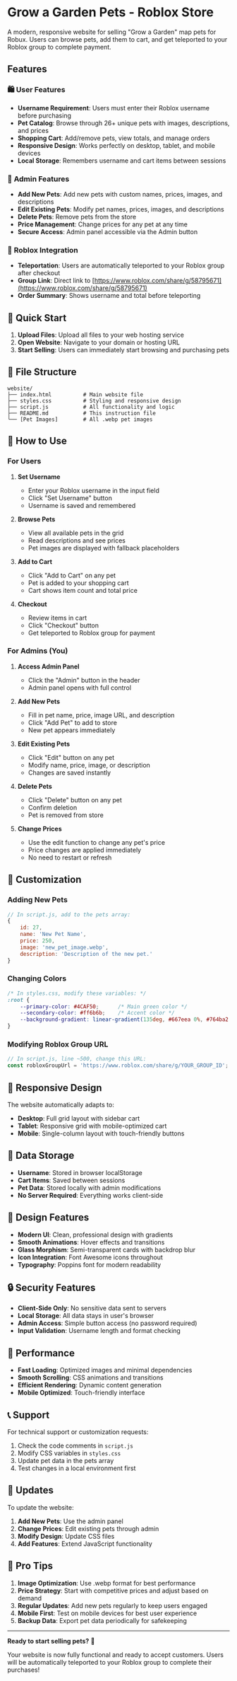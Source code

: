# Grow a Garden Pets - Roblox Store

A modern, responsive website for selling "Grow a Garden" map pets for Robux. Users can browse pets, add them to cart, and get teleported to your Roblox group to complete payment.

## Features

### 🛍️ **User Features**
- **Username Requirement**: Users must enter their Roblox username before purchasing
- **Pet Catalog**: Browse through 26+ unique pets with images, descriptions, and prices
- **Shopping Cart**: Add/remove pets, view totals, and manage orders
- **Responsive Design**: Works perfectly on desktop, tablet, and mobile devices
- **Local Storage**: Remembers username and cart items between sessions

### 🔧 **Admin Features**
- **Add New Pets**: Add new pets with custom names, prices, images, and descriptions
- **Edit Existing Pets**: Modify pet names, prices, images, and descriptions
- **Delete Pets**: Remove pets from the store
- **Price Management**: Change prices for any pet at any time
- **Secure Access**: Admin panel accessible via the Admin button

### 🚀 **Roblox Integration**
- **Teleportation**: Users are automatically teleported to your Roblox group after checkout
- **Group Link**: Direct link to [https://www.roblox.com/share/g/58795671](https://www.roblox.com/share/g/58795671)
- **Order Summary**: Shows username and total before teleporting

## 🚀 Quick Start

1. **Upload Files**: Upload all files to your web hosting service
2. **Open Website**: Navigate to your domain or hosting URL
3. **Start Selling**: Users can immediately start browsing and purchasing pets

## 📁 File Structure

```
website/
├── index.html          # Main website file
├── styles.css          # Styling and responsive design
├── script.js           # All functionality and logic
├── README.md           # This instruction file
└── [Pet Images]        # All .webp pet images
```

## 🎯 How to Use

### For Users

1. **Set Username**
   - Enter your Roblox username in the input field
   - Click "Set Username" button
   - Username is saved and remembered

2. **Browse Pets**
   - View all available pets in the grid
   - Read descriptions and see prices
   - Pet images are displayed with fallback placeholders

3. **Add to Cart**
   - Click "Add to Cart" on any pet
   - Pet is added to your shopping cart
   - Cart shows item count and total price

4. **Checkout**
   - Review items in cart
   - Click "Checkout" button
   - Get teleported to Roblox group for payment

### For Admins (You)

1. **Access Admin Panel**
   - Click the "Admin" button in the header
   - Admin panel opens with full control

2. **Add New Pets**
   - Fill in pet name, price, image URL, and description
   - Click "Add Pet" to add to store
   - New pet appears immediately

3. **Edit Existing Pets**
   - Click "Edit" button on any pet
   - Modify name, price, image, or description
   - Changes are saved instantly

4. **Delete Pets**
   - Click "Delete" button on any pet
   - Confirm deletion
   - Pet is removed from store

5. **Change Prices**
   - Use the edit function to change any pet's price
   - Price changes are applied immediately
   - No need to restart or refresh

## 🔧 Customization

### Adding New Pets
```javascript
// In script.js, add to the pets array:
{
    id: 27,
    name: 'New Pet Name',
    price: 250,
    image: 'new_pet_image.webp',
    description: 'Description of the new pet.'
}
```

### Changing Colors
```css
/* In styles.css, modify these variables: */
:root {
    --primary-color: #4CAF50;      /* Main green color */
    --secondary-color: #ff6b6b;    /* Accent color */
    --background-gradient: linear-gradient(135deg, #667eea 0%, #764ba2 100%);
}
```

### Modifying Roblox Group URL
```javascript
// In script.js, line ~500, change this URL:
const robloxGroupUrl = 'https://www.roblox.com/share/g/YOUR_GROUP_ID';
```

## 📱 Responsive Design

The website automatically adapts to:
- **Desktop**: Full grid layout with sidebar cart
- **Tablet**: Responsive grid with mobile-optimized cart
- **Mobile**: Single-column layout with touch-friendly buttons

## 💾 Data Storage

- **Username**: Stored in browser localStorage
- **Cart Items**: Saved between sessions
- **Pet Data**: Stored locally with admin modifications
- **No Server Required**: Everything works client-side

## 🎨 Design Features

- **Modern UI**: Clean, professional design with gradients
- **Smooth Animations**: Hover effects and transitions
- **Glass Morphism**: Semi-transparent cards with backdrop blur
- **Icon Integration**: Font Awesome icons throughout
- **Typography**: Poppins font for modern readability

## 🔒 Security Features

- **Client-Side Only**: No sensitive data sent to servers
- **Local Storage**: All data stays in user's browser
- **Admin Access**: Simple button access (no password required)
- **Input Validation**: Username length and format checking

## 🚀 Performance

- **Fast Loading**: Optimized images and minimal dependencies
- **Smooth Scrolling**: CSS animations and transitions
- **Efficient Rendering**: Dynamic content generation
- **Mobile Optimized**: Touch-friendly interface

## 📞 Support

For technical support or customization requests:
1. Check the code comments in `script.js`
2. Modify CSS variables in `styles.css`
3. Update pet data in the pets array
4. Test changes in a local environment first

## 🔄 Updates

To update the website:
1. **Add New Pets**: Use the admin panel
2. **Change Prices**: Edit existing pets through admin
3. **Modify Design**: Update CSS files
4. **Add Features**: Extend JavaScript functionality

## 🌟 Pro Tips

1. **Image Optimization**: Use .webp format for best performance
2. **Price Strategy**: Start with competitive prices and adjust based on demand
3. **Regular Updates**: Add new pets regularly to keep users engaged
4. **Mobile First**: Test on mobile devices for best user experience
5. **Backup Data**: Export pet data periodically for safekeeping

---

**Ready to start selling pets?** 🚀

Your website is now fully functional and ready to accept customers. Users will be automatically teleported to your Roblox group to complete their purchases!
